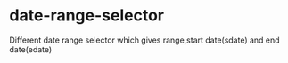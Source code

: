 # date-range-selector
Different date range selector which gives range,start date(sdate) and end date(edate)
